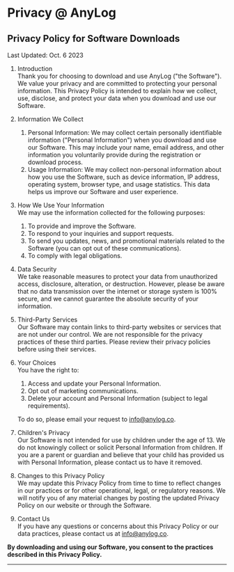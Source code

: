 # Privacy @ AnyLog

## Privacy Policy for Software Downloads
Last Updated: Oct. 6 2023

1. Introduction  
Thank you for choosing to download and use AnyLog ("the Software"). We value your privacy and are committed to protecting your personal information. This Privacy Policy is intended to explain how we collect, use, disclose, and protect your data when you download and use our Software.

2. Information We Collect  
    1. Personal Information: We may collect certain personally identifiable information ("Personal Information") when you download and use our Software. This may include your name, email address, and other information you voluntarily provide during the registration or download process.
    2. Usage Information: We may collect non-personal information about how you use the Software, such as device information, IP address, operating system, browser type, and usage statistics. This data helps us improve our Software and user experience.

3. How We Use Your Information  
    We may use the information collected for the following purposes:
    1. To provide and improve the Software.
    2. To respond to your inquiries and support requests.
    3. To send you updates, news, and promotional materials related to the Software (you can opt out of these communications).
    4. To comply with legal obligations.
    
4. Data Security  
    We take reasonable measures to protect your data from unauthorized access, disclosure, alteration, or destruction. 
    However, please be aware that no data transmission over the internet or storage system is 100% secure, and we cannot 
    guarantee the absolute security of your information.
    
5. Third-Party Services  
    Our Software may contain links to third-party websites or services that are not under our control. 
    We are not responsible for the privacy practices of these third parties. 
    Please review their privacy policies before using their services.
    
6. Your Choices  
    You have the right to:
    1. Access and update your Personal Information.
    2. Opt out of marketing communications. 
    3. Delete your account and Personal Information (subject to legal requirements).
    
    To do so, please email your request to info@anylog.co.
    
7. Children's Privacy  
    Our Software is not intended for use by children under the age of 13. 
    We do not knowingly collect or solicit Personal Information from children. 
    If you are a parent or guardian and believe that your child has provided us with Personal Information, 
    please contact us to have it removed.
    
8. Changes to this Privacy Policy  
   We may update this Privacy Policy from time to time to reflect changes in our practices or for other operational, 
   legal, or regulatory reasons. We will notify you of any material changes by posting the updated Privacy Policy on our 
   website or through the Software.
   
9. Contact Us  
    If you have any questions or concerns about this Privacy Policy or our data practices, please contact us at info@anylog.co.

**By downloading and using our Software, you consent to the practices described in this Privacy Policy.**
________________________________________
